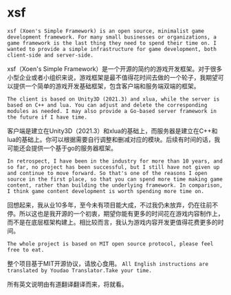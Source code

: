 # xsf
`xsf (Xoen's Simple Framework) is an open source, minimalist game development framework. For many small businesses or organizations, a game framework is the last thing they need to spend their time on. I wanted to provide a simple infrastructure for game development, both client-side and server-side.`

xsf（Xoen's Simple Framework）是一个开源的简约的游戏开发框架。对于很多小型企业或者小组织来说，游戏框架是最不值得花时间去做的一个轮子，我期望可以提供一个简单的游戏开发基础框架，包含客户端和服务端双端的框架。

`The client is based on Unity3D (2021.3) and xlua, while the server is based on C++ and lua. You can adjust and delete the corresponding modules as needed. I may also provide a Go-based server framework in the future if I have time.`

客户端是建立在Unity3D（2021.3）和xlua的基础上，而服务器是建立在C++和lua的基础上。你可以根据需要自行调整和删减对应的模块。后续有时间的话，我可能还会提供一个基于go的服务器框架。

`In retrospect, I have been in the industry for more than 10 years, and so far, no project has been successful, but I still have not given up and continue to move forward. So that's one of the reasons I open source in the first place, so that you can spend more time making game content, rather than building the underlying framework. In comparison, I think game content development is worth spending more time on.`

回想起来，我从业10多年，至今未有项目能大成，不过我仍未放弃，仍在往前不停。所以这也是我开源的一个初衷，期望你能有更多的时间花在游戏内容制作上，而不是在底层框架构建上。相比较而言，我认为游戏内容开发更值得花费更多的时间。

`The whole project is based on MIT open source protocol, please feel free to eat.`

整个项目基于MIT开源协议，请放心食用。
`All English instructions are translated by Youdao Translator.Take your time.`

所有英文说明由有道翻译翻译而来，将就看。